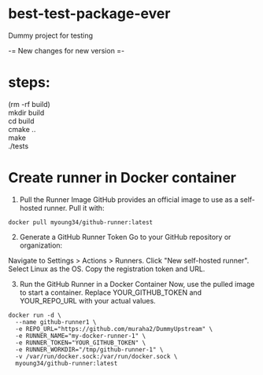 # best-test-package-ever
Dummy project for testing

-= New changes for new version =-

# steps:
(rm -rf build) \
mkdir build \
cd build \
cmake .. \
make \
./tests

# Create runner in Docker container

1. Pull the Runner Image
GitHub provides an official image to use as a self-hosted runner. Pull it with:

```
docker pull myoung34/github-runner:latest
```
2. Generate a GitHub Runner Token
Go to your GitHub repository or organization:

Navigate to Settings > Actions > Runners.
Click "New self-hosted runner".
Select Linux as the OS.
Copy the registration token and URL.

3. Run the GitHub Runner in a Docker Container
Now, use the pulled image to start a container. Replace YOUR_GITHUB_TOKEN and YOUR_REPO_URL with your actual values.

```
docker run -d \
  --name github-runner1 \
  -e REPO_URL="https://github.com/muraha2/DummyUpstream" \
  -e RUNNER_NAME="my-docker-runner-1" \
  -e RUNNER_TOKEN="YOUR_GITHUB_TOKEN" \
  -e RUNNER_WORKDIR="/tmp/github-runner-1" \
  -v /var/run/docker.sock:/var/run/docker.sock \
  myoung34/github-runner:latest
```
